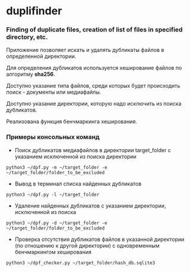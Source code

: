 # duplifinder
### Finding of duplicate files, creation of list of files in specified directory, etc.

Приложение позволяет искать и удалять дубликаты файлов в определенной директории.

Для определения дубликатов используется хеширование файлов по алгоритму **sha256**.

Доступно указание типа файлов, среди которых будет происходить поиск - документы или медиафайлы.

Доступно указание директории, которую надо исключить из поиска дубликатов.

Реализована функция бенчмаркинга хеширования.

### Примеры консольных команд

- Поиск дубликатов медиафайлов в директории target_folder с указанием исключенной из поиска директории

```python3 ~/dpf.py -m ~/target_folder -e ~/target_folder/folder_to_be_excluded```

- Вывод в терминал списка найденных дубликатов

```python3 ~/dpf.py -l ~/target_folder```

- Удаление найденных дубликатов с указанием директории, исключенной из поиска

```python3 ~/dpf.py -d ~/target_folder -e ~/target_folder/folder_to_be_excluded```

- Проверка отсутствия дубликатов файлов в указанной директории (по отношению к другой директории) с одновременным бенчмаркингом хеширования

```python3 ~/dpf_checker.py ~/target_folder/hash_db.sqlite3```
